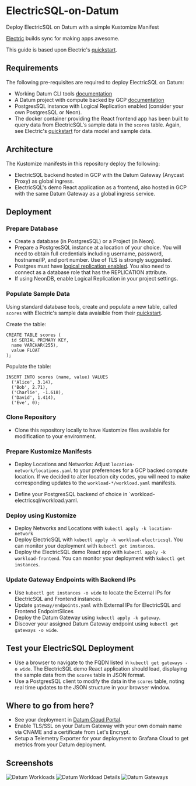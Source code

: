 # ElectricSQL-on-Datum
Deploy ElectricSQL on Datum with a simple Kustomize Manifest

[Electric](https://electric-sql.com/) builds sync for making apps awesome.

This guide is based upon Electric's [quickstart](https://electric-sql.com/docs/quickstart).

## Requirements

The following pre-requisites are required to deploy ElectricSQL on Datum:

- Working Datum CLI tools [documentation](https://docs.datum.net/docs/tasks/tools/)
- A Datum project with compute backed by GCP [documentation](https://docs.datum.net/docs/tasks/create-project/)
- PostgresSQL instance with Logical Replication enabled (consider your own PostgresSQL or Neon). 
- The docker container providing the React frontend app has been built to query data from ElectricSQL's sample data in the `scores` table. Again, see Electric's [quickstart](https://electric-sql.com/docs/quickstart) for data model and sample data.

## Architecture

The Kustomize manifests in this repository deploy the following:

- ElectricSQL backend hosted in GCP with the Datum Gateway (Anycast Proxy) as global ingress.
- ElectricSQL's demo React application as a frontend, also hosted in GCP with the same Datum Gateway as a global ingress service.

## Deployment

### Prepare Database

- Create a database (in PostgresSQL) or a Project (in Neon).
- Prepare a PostgresSQL instance at a location of your choice. You will need to obtain full credentials including username, password, hostname/IP, and port number. Use of TLS is strongly suggested.
- Postgres must have [logical replication enabled](https://www.postgresql.org/docs/current/logical-replication-config.html). You also need to connect as a database role that has the REPLICATION attribute.
- If using NeonDB, enable Logical Replication in your project settings.

### Populate Sample Data

Using standard database tools, create and populate a new table, called `scores` with Electric's sample data avaialble from their [quickstart](https://electric-sql.com/docs/quickstart).

Create the table:
```
CREATE TABLE scores (
  id SERIAL PRIMARY KEY,
  name VARCHAR(255),
  value FLOAT
);
```
Populate the table:
```
INSERT INTO scores (name, value) VALUES
  ('Alice', 3.14),
  ('Bob', 2.71),
  ('Charlie', -1.618),
  ('David', 1.414),
  ('Eve', 0);
```

### Clone Repository

- Clone this repository locally to have Kustomize files available for modification to your environment.

### Prepare Kustomize Manifests

- Deploy Locations and Networks: Adjust `location-network/locations.yaml` to your preferences for a GCP backed compute location. If we decided to alter location city codes, you will need to make corresponding updates to the `workload-*/workload.yaml` manifests.

- Define your PostgresSQL backend of choice in `workload-electricsql/workload.yaml. 

### Deploy using Kustomize

- Deploy Networks and Locations with `kubectl apply -k location-network`
- Deploy ElectricSQL with `kubectl apply -k workload-electricsql`. You can monitor your deployment with `kubectl get instances`.
- Deploy the ElectricSQL demo React app with `kubectl apply -k workload-frontend`. You can monitor your deployment with `kubectl get instances`.

### Update Gateway Endpoints with Backend IPs

- Use `kubectl get instances -o wide` to locate the External IPs for ElectricSQL and Frontend instances.
- Update `gateway/endpoints.yaml` with External IPs for ElectricSQL and Frontend EndpointSlices
- Deploy the Datum Gateway using `kubectl apply -k gateway`.
- Discover your assigned Datum Gateway endpoint using `kubectl get gateways -o wide`.

## Test your ElectricSQL Deployment

- Use a browser to navigate to the FQDN listed in `kubectl get gateways -o wide`. The ElectricSQL demo React application should load, displaying the sample data from the `scores` table in JSON format.
- Use a PostgresSQL client to modify the data in the `scores` table, noting real time updates to the JSON structure in your browser window.

## Where to go from here?

- See your deployment in [Datum Cloud Portal](https://cloud.datum.net/login).
- Enable TLS/SSL on your Datum Gateway with your own domain name via CNAME and a certificate from Let's Encrypt.
- Setup a Telemetry Exporter for your deployment to Grafana Cloud to get metrics from your Datum deployment. 

## Screenshots

![Datum Workloads](screenshots/datum-cloud-workloads.png)
![Datum Workload Details](screenshots/datum-cloud-workload-electricsql.png)
![Datum Gateways](screenshots/datum-cloud-gateways.png)

